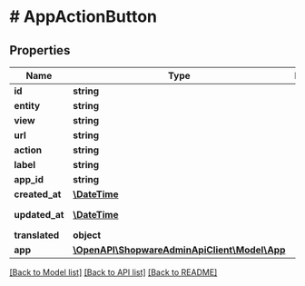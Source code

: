 # # AppActionButton

## Properties

Name | Type | Description | Notes
------------ | ------------- | ------------- | -------------
**id** | **string** |  | [optional]
**entity** | **string** |  |
**view** | **string** |  |
**url** | **string** |  |
**action** | **string** |  |
**label** | **string** |  |
**app_id** | **string** |  |
**created_at** | [**\DateTime**](\DateTime.md) |  | [readonly]
**updated_at** | [**\DateTime**](\DateTime.md) |  | [optional] [readonly]
**translated** | **object** |  | [optional]
**app** | [**\OpenAPI\ShopwareAdminApiClient\Model\App**](App.md) |  | [optional]

[[Back to Model list]](../../README.md#models) [[Back to API list]](../../README.md#endpoints) [[Back to README]](../../README.md)
